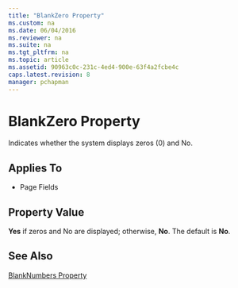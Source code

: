 ```yaml
---
title: "BlankZero Property"
ms.custom: na
ms.date: 06/04/2016
ms.reviewer: na
ms.suite: na
ms.tgt_pltfrm: na
ms.topic: article
ms.assetid: 90963c0c-231c-4ed4-900e-63f4a2fcbe4c
caps.latest.revision: 8
manager: pchapman
---
```

# BlankZero Property
Indicates whether the system displays zeros \(0\) and No.  
  
## Applies To  
  
-   Page Fields  
  
## Property Value  
 **Yes** if zeros and No are displayed; otherwise, **No**. The default is **No**.  
  
## See Also  
 [BlankNumbers Property](BlankNumbers-Property.md)